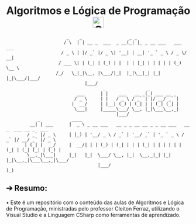 <div align="center">
  <h1>Algoritmos e Lógica de Programação <img src="https://cdn3.iconfinder.com/data/icons/education-652/64/mathematics-education-calculating-computer-512.png" width="30px" height="30px" alt="ComputerMathematics-pic"></h1>

<div align="left">

```
                       _    _                  _ _
                      / \  | | __ _  ___  _ __(_| |_ _ __ ___   ___  ___
                     / _ \ | |/ _` |/ _ \| '__| | __| '_ ` _ \ / _ \/ __|
                    / ___ \| | (_| | (_) | |  | | |_| | | | | | (_) \__ \
                   /_/   \_|_|\__, |\___/|_|  |_|\__|_| |_| |_|\___/|___/
                              |___/
                                     _                _
                           ___      | |    ___   __ _(_) ___ __ _
                          / _ \     | |   / _ \ / _` | |/ __/ _` |
                         |  __/     | |__| (_) | (_| | | (_| (_| |
                          \___|     |_____\___/ \__, |_|\___\__,_|
                                          |___/
            _            ____
         __| | ___      |  _ \ _ __ ___   __ _ _ __ __ _ _ __ ___   __ _  ___ __ _  ___
        / _` |/ _ \     | |_) | '__/ _ \ / _` | '__/ _` | '_ ` _ \ / _` |/ __/ _` |/ _ \
       | (_| |  __/     |  __/| | | (_) | (_| | | | (_| | | | | | | (_| | (_| (_| | (_) |
        \__,_|\___|     |_|   |_|  \___/ \__, |_|  \__,_|_| |_| |_|\__,_|\___\__,_|\___/
                                   |___/                            )_)
```
<div align="left">

## ➔ Resumo:

</div>

<div align="left">
• Este é um repositório com o conteúdo das aulas de Algoritmos e Lógica de Programação, ministradas pelo professor Cleiton Ferraz, utilizando o Visual Studio e a Linguagem CSharp como ferramentas de aprendizado.
</div>
